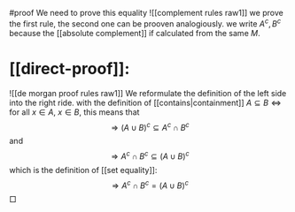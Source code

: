 #proof 
We need to prove this equality ![[complement rules raw1]]
we prove the first rule, the second one can be prooven analogiously. we write $A^c, B^c$ because the [[absolute complement]] if calculated from the same $M$. 
#  [[direct-proof]]:
![[de morgan proof rules raw1]]
We reformulate the definition of the left side into the right ride. with the definition of
[[contains|containment]] $A \subseteq B \Leftrightarrow \text{for all }x \in A \text{, } x\in B$, this means that $$\Rightarrow (A\cup B)^c \subseteq A^c\cap B^c$$ and $$\Rightarrow A^c\cap B^c  \subseteq  (A\cup B)^c$$
which is the definition of [[set equality]]: $$\Rightarrow A^c\cap B^c  =  (A\cup B)^c$$ $\Box$ 

